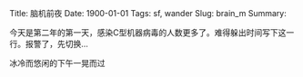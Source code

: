 Title: 脑机前夜
Date: 1900-01-01
Tags: sf, wander
Slug: brain_m
Summary:

今天是第二年的第一天，感染C型机器病毒的人数更多了。难得躲出时间写下这一行。报警了，先切换...

冰冷而悠闲的下午一晃而过


